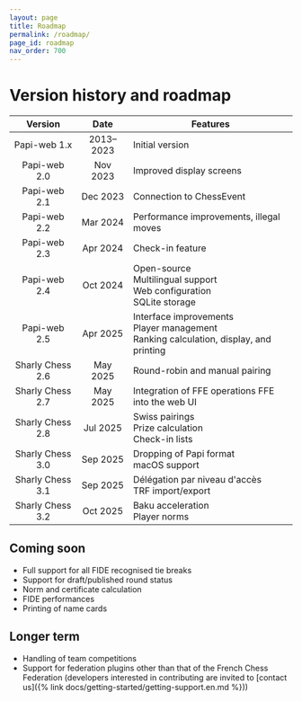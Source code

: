 ```yaml
---
layout: page
title: Roadmap
permalink: /roadmap/
page_id: roadmap
nav_order: 700
---
```


# Version history and roadmap

|     Version      |   Date    | Features                                                                                    |
|:----------------:|:---------:|---------------------------------------------------------------------------------------------|
|   Papi-web 1.x   | 2013–2023 | Initial version                                                                             |
|   Papi-web 2.0   | Nov 2023  | Improved display screens                                                                    |
|   Papi-web 2.1   | Dec 2023  | Connection to ChessEvent                                                                    |
|   Papi-web 2.2   | Mar 2024  | Performance improvements, illegal moves                                                     |
|   Papi-web 2.3   | Apr 2024  | Check-in feature                                                                            |
|   Papi-web 2.4   | Oct 2024  | Open-source<br/>Multilingual support<br/>Web configuration<br/>SQLite storage               |
|   Papi-web 2.5   | Apr 2025  | Interface improvements<br/>Player management<br/>Ranking calculation, display, and printing |
| Sharly Chess 2.6 | May 2025  | Round-robin and manual pairing                                                              |
| Sharly Chess 2.7 | May 2025  | Integration of FFE operations FFE into the web UI                                           |
| Sharly Chess 2.8 | Jul 2025  | Swiss pairings<br/>Prize calculation<br/>Check-in lists                                     |
| Sharly Chess 3.0 | Sep 2025  | Dropping of Papi format<br/>macOS support                                                   |
| Sharly Chess 3.1 | Sep 2025  | Délégation par niveau d'accès<br/>TRF import/export                                         |
| Sharly Chess 3.2 | Oct 2025  | Baku acceleration<br/>Player norms                                                          |

## Coming soon

* Full support for all FIDE recognised tie breaks
* Support for draft/published round status
* Norm and certificate calculation
* FIDE performances
* Printing of name cards

## Longer term

* Handling of team competitions
* Support for federation plugins other than that of the French Chess Federation (developers interested in contributing are invited to [contact us]({% link docs/getting-started/getting-support.en.md %}))
